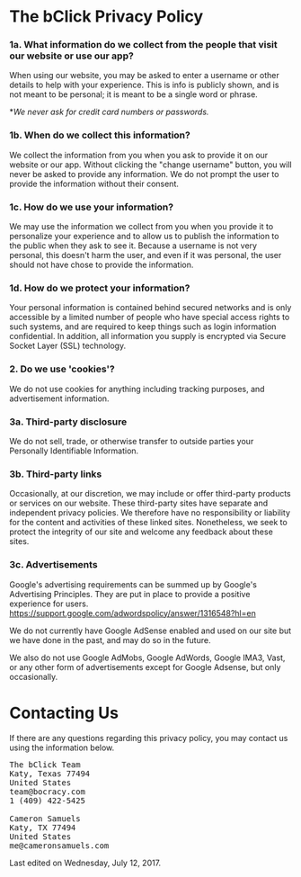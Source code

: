 # The bClick Privacy Policy

### 1a. **What information do we collect from the people that visit our website or use our app?**

When using our website, you may be asked to enter a username or other details to help with your experience. This is info is publicly shown, and is not meant to be personal; it is meant to be a single word or phrase.

\**We never ask for credit card numbers or passwords.*

### 1b. **When do we collect this information?**

We collect the information from you when you ask to provide it on our website or our app. Without clicking the "change username" button, you will never be asked to provide any information. We do not prompt the user to provide the information without their consent.

### 1c. **How do we use your information?**

We may use the information we collect from you when you provide it to personalize your experience and to allow us to publish the information to the public when they ask to see it. Because a username is not very personal, this doesn't harm the user, and even if it was personal, the user should not have chose to provide the information.

### 1d. **How do we protect your information?**

Your personal information is contained behind secured networks and is only accessible by a limited number of people who have special access rights to such systems, and are required to keep things such as login information confidential. In addition, all information you supply is encrypted via Secure Socket Layer (SSL) technology.

### 2\. **Do we use 'cookies'?**

We do not use cookies for anything including tracking purposes, and advertisement information.

### 3a. **Third-party disclosure**

We do not sell, trade, or otherwise transfer to outside parties your Personally Identifiable Information.

### 3b. **Third-party links**

Occasionally, at our discretion, we may include or offer third-party products or services on our website. These third-party sites have separate and independent privacy policies. We therefore have no responsibility or liability for the content and activities of these linked sites. Nonetheless, we seek to protect the integrity of our site and welcome any feedback about these sites.

### 3c. **Advertisements**

Google's advertising requirements can be summed up by Google's Advertising Principles. They are put in place to provide a positive experience for users. https://support.google.com/adwordspolicy/answer/1316548?hl=en 

We do not currently have Google AdSense enabled and used on our site but we have done in the past, and may do so in the future.

We also do not use Google AdMobs, Google AdWords, Google IMA3, Vast, or any other form of advertisements except for Google Adsense, but only occasionally.

# Contacting Us
If there are any questions regarding this privacy policy, you may contact us using the information below.
<pre>
The bClick Team
Katy, Texas 77494
United States
team@bocracy.com
1 (409) 422-5425

Cameron Samuels
Katy, TX 77494
United States
me@cameronsamuels.com
</pre>
Last edited on Wednesday, July 12, 2017.

